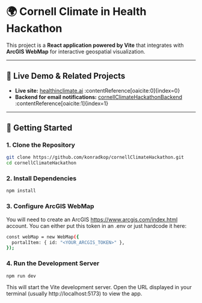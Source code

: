 # 🌍 Cornell Climate in Health Hackathon

This project is a **React application powered by Vite** that integrates with **ArcGIS WebMap** for interactive geospatial visualization.

---

## 🔗 Live Demo & Related Projects

- **Live site:** [healthinclimate.ai](https://healthinclimate.ai/) :contentReference[oaicite:0]{index=0}  
- **Backend for email notifications:** [cornellClimateHackathonBackend](https://github.com/konradkop/cornellClimateHackathonBackend) :contentReference[oaicite:1]{index=1}

---

## 🚀 Getting Started

### 1. Clone the Repository
```bash
git clone https://github.com/konradkop/cornellClimateHackathon.git
cd cornellClimateHackathon
```

### 2. Install Dependencies
```bash
npm install
````

### 3. Configure ArcGIS WebMap
You will need to create an ArcGIS https://www.arcgis.com/index.html account. You can either put this token in an .env or just hardcode it here:
```bash
const webMap = new WebMap({
  portalItem: { id: "<YOUR_ARCGIS_TOKEN>" },
});
````

### 4. Run the Development Server
```bash
npm run dev
````
This will start the Vite development server. Open the URL displayed in your terminal (usually http://localhost:5173) to view the app.
